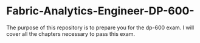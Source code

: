 # Fabric-Analytics-Engineer-DP-600-
The purpose of this repository is to prepare you for the dp-600 exam. I will cover all the chapters necessary to pass this exam.
